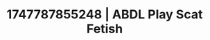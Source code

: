 ---
categories:
- Immersive erotica
- Slow burn erotica
- Back arch
- Modesty
- Virtual intimacy
image: /assets/images/1747787855248.jpg
layout: post
seo:
  description: Featured content with artistic Scat Fetish, ABDL Play. HD images available.
  keywords: Scat Fetish, ABDL Play
  og_image: /assets/images/1747787855248.jpg
  schema_type: VisualArtwork
tags:
- ABDL Play
- '#1747787855248'
- Scat Fetish
title: 1747787855248 | ABDL Play Scat Fetish
---